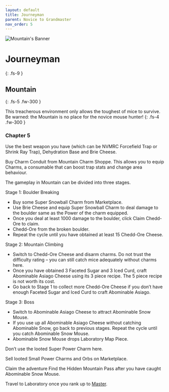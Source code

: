 ```yaml
---
layout: default
title: Journeyman
parent: Novice to Grandmaster
nav_order: 5
---
```


 <img src="https://www.mousehuntgame.com/images/environments/7fb74d6bb5148169a41e9e999f8d72ee.jpg" alt="Mountain's Banner"> 

# Journeyman
{: .fs-9 }

## Mountain
{: .fs-5 .fw-300 }

This treacherous environment only allows the toughest of mice to survive. Be warned: the Mountain is no place for the novice mouse hunter!
{: .fs-4 .fw-300 }

### Chapter 5

Use the best weapon you have (which can be NVMRC Forcefield Trap or Shrink Ray Trap), Dehydration Base and Brie Cheese.

Buy Charm Conduit from Mountain Charm Shoppe. This allows you to equip Charms, a consumable that can boost trap stats and change area behaviour.

The gameplay in Mountain can be divided into three stages.

Stage 1: Boulder Breaking

<ul>
<li>Buy some Super Snowball Charm from Marketplace.</li>
<li>Use Brie Cheese and equip Super Snowball Charm to deal damage to the boulder same as the Power of the charm equipped.</li>
<li>Once you deal at least 1000 damage to the boulder, click Claim Chedd-Ore to claim.</li> <li>Chedd-Ore from the broken boulder.</li>
<li>Repeat the cycle until you have obtained at least 15 Chedd-Ore Cheese.</li>
</ul>

Stage 2: Mountain Climbing

<ul>
<li>Switch to Chedd-Ore Cheese and disarm charms. Do not trust the difficulty rating – you can still catch mice adequately without charms here.</li>
<li>Once you have obtained 3 Faceted Sugar and 3 Iced Curd, craft Abominable Asiago Cheese using its 3 piece recipe. The 5 piece recipe is not worth its cost.</li>
<li>Go back to Stage 1 to collect more Chedd-Ore Cheese if you don’t have enough Faceted Sugar and Iced Curd to craft Abominable Asiago.</li>
</ul>

Stage 3: Boss

<ul>
<li>Switch to Abominable Asiago Cheese to attract Abominable Snow Mouse.</li>
<li>If you use up all Abominable Asiago Cheese without catching Abominable Snow, go back to previous stages. Repeat the cycle until you catch Abominable Snow Mouse.</li>
<li>Abominable Snow Mouse drops Laboratory Map Piece.</li>
</ul>

Don’t use the looted Super Power Charm here.

Sell looted Small Power Charms and Orbs on Marketplace.

Claim the adventure Find the Hidden Mountain Pass after you have caught Abominable Snow Mouse.

Travel to Laboratory once you rank up to [Master](https://kuhmann.github.io/mhbasics/docs/NtGM/Master).
